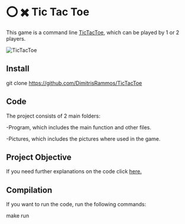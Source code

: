 # :o: :heavy_multiplication_x: Tic Tac Toe

This game is a command line [TicTacToe](https://en.wikipedia.org/wiki/Tic-tac-toe), which can be played by 1 or 2 players.

![TicTacToe](https://upload.wikimedia.org/wikipedia/commons/3/32/Tic_tac_toe.svg)

## Install

git clone https://github.com/DimitrisRammos/TicTacToe

## Code
The project consists of 2 main folders: 

-Program, which includes the main function and other files.

-Pictures, which includes the pictures where used in the game.

## Project Objective
If you need further explanations on the code click [here.](https://en.wikipedia.org/wiki/Tic-tac-toe)

## Compilation
If you want to run the code, run the following commands:

make run
